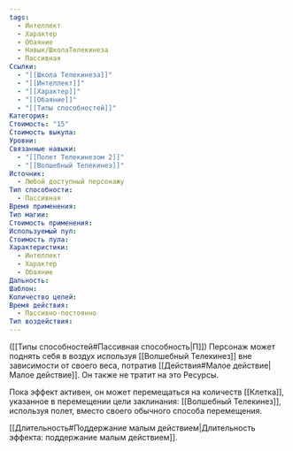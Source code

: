 ```yaml
---
tags:
  - Интеллект
  - Характер
  - Обаяние
  - Навык/ШколаТелекинеза
  - Пассивная
Ссылки:
  - "[[Школа Телекинеза]]"
  - "[[Интеллект]]"
  - "[[Характер]]"
  - "[[Обаяние]]"
  - "[[Типы способностей]]"
Категория: 
Стоимость: "15"
Стоимость выкупа: 
Уровни: 
Связанные навыки:
  - "[[Полет Телекинезом 2]]"
  - "[[Волшебный Телекинез]]"
Источник:
  - Любой доступный персонажу
Тип способности:
  - Пассивная
Время применения: 
Тип магии: 
Стоимость применения: 
Используемый пул: 
Стоимость пула: 
Характеристики:
  - Интеллект
  - Характер
  - Обаяние
Дальность: 
Шаблон: 
Количество целей: 
Время действия:
  - Пассивно-постоянно
Тип воздействия:
---
```

([[Типы способностей#Пассивная способность|П]]) Персонаж может поднять себя в воздух используя [[Волшебный Телекинез]] вне зависимости от своего веса, потратив [[Действия#Малое действие|Малое действие]]. Он также не тратит на это Ресурсы. 

Пока эффект активен, он может перемещаться на количеств [[Клетка]], указанное в перемещении цели заклинания: [[Волшебный Телекинез]], используя полет, вместо своего обычного способа перемещения. 

[[Длительность#Поддержание малым действием|Длительность эффекта: поддержание малым действием]].